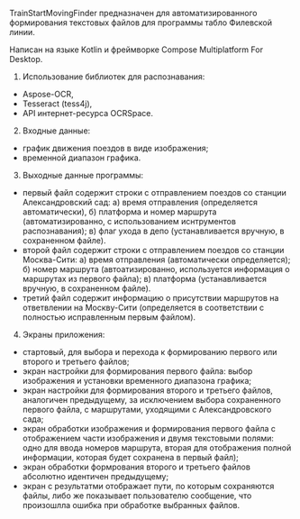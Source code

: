 TrainStartMovingFinder предназначен для автоматизированного формирования текстовых файлов для программы табло Филевской линии. 

Написан на языке Kotlin и фреймворке Compose Multiplatform For Desktop.

1. Использование библиотек для распознавания:
  - Aspose-OCR, 
  - Tesseract (tess4j), 
  - API интернет-ресурса OCRSpace.
2. Входные данные:
  - график движения поездов в виде изображения;
  - временной диапазон графика. 
3. Выходные данные программы:
  - первый файл содержит строки с отправлением поездов со станции Александровский сад: 
    а) время отправления (определяется автоматически), 
    б) платформа и номер маршрута (автоматизированно, с использованием иснтрументов распознавания); 
    в) флаг ухода в депо (устанавливается вручную, в сохраненном файле).
  - второй файл содержит строки с отправлением поездов со станции Москва-Сити:
    а) время отправления (автоматически определяется);
    б) номер маршрута (автоатизированно, используется информация о маршрутах из первого файла);
    в) платформа (устанавливается вручную,  в сохраненном файле).
  - третий файл содержит информацию о присутствии маршрутов на ответвлении на Москву-Сити (определяется в соответствии с полностью исправленным первым файлом).
4. Экраны приложения:
  - стартовый, для выбора и перехода к формированию первого или второго и третьего файлов;
  - экран настройки для формирования первого файла: выбор изображения и установки временного диапазона графика;
  - экран настройки  для формирования второго и третьего файлов, аналогичен предыдущему, за исключением выбора сохраненного первого файла, с маршрутами, уходящими с Александровского сада;
  - экран обработки изображения и формирования первого файла с отображением части изображения и двумя текстовыми полями: одно для ввода номеров маршрута, вторая для отображения полной информации, которая будет сохранена в первый файл);
  - экран обработки формрования второго и третьего файлов абсолютно идентичен предыдущему;
  - экран с результатми отображает пути, по которым сохраняются файлы, либо же показывает пользователю сообщение, что произошлла ошибка при обработке выбранных файлов. 
